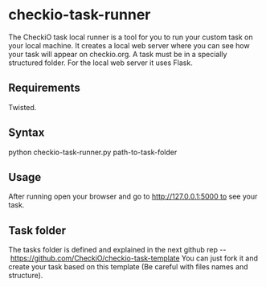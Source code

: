 checkio-task-runner
===================

The CheckiO task local runner is a tool for you to run your custom task
on your local machine. It creates a local web server where you can see
how your task will appear on checkio.org. A task must be in a specially
structured folder. For the local web server it uses Flask.

Requirements
------------

Twisted.

Syntax
------

python checkio-task-runner.py path-to-task-folder

Usage
-----

After running open your browser and go to http://127.0.0.1:5000 to see your task.

Task folder
-----------

The tasks folder is defined and explained in the next github
rep -- https://github.com/CheckiO/checkio-task-template
You can just fork it and create your task based on this
 template (Be careful with files names and structure).